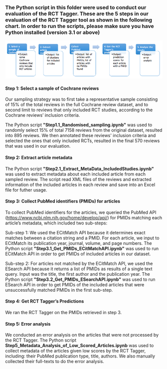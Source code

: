 ### The Python script in this folder were used to conduct our evaluation of the RCT Tagger. These are the 5 steps in our evaluation of the RCT Tagger tool as shown in the following chart. In order to run the scripts, please make sure you have Python installed (version 3.1 or above)

![Main steps of the RCT Tagger evaluation](https://github.com/infoqualitylab/Tagger_Evaluation/blob/master/Images/TaggerEvaluation_MainSteps.png)


#### Step 1: Select a sample of Cochrane reviews
Our sampling strategy was to first take a representative sample consisting of 15% of the total reviews in the full Cochrane review dataset, and to second limit to reviews that only included RCT studies, according to the Cochrane reviews’ inclusion criteria. 

The Python script **"Step1.1_Randomised_sampling.ipynb"** was used to randomly select 15% of total 7158 reviews from the original dataset, resulted into 895 reviews. We then annotated these reviews' inclusion criteria and selected the ones that only included RCTs, resulted in the final 570 reviews that was used in our evaluation. 

#### Step 2: Extract article metadata
The Python script **"Step2.1_Extract_MetaData_IncludedStudies.ipynb"** was used to extract metadata about each included article from each sampled review. The script read XML files of the reviews and extracted information of the included articles in each review and save into an Excel file for futher usage. 

#### Step 3: Collect PubMed identifiers (PMIDs) for articles
To collect PubMed identifiers for the articles, we queried the PubMed API (https://www.ncbi.nlm.nih.gov/home/develop/api/) for PMIDs matching each article’s metadata, which included two sub-steps:

Sub-step 1: We used the ECitMatch API because it determines exact matches between a citation string and a PMID. For each article, we input to ECitMatch its publication year, journal, volume, and page numbers. The Python script **"Step3.1_Get_PMIDs_ECitMatchAPI.ipynb"** was used to run ECitMatch API in order to get PMIDs of included articles in our dataset. 

Sub-step 2: For articles not matched by the ECitMatch API, we used the ESearch API because it returns a list of PMIDs as results of a single text query. Input was the title, the first author and the publication year. The Python script **"Step3.2_Get_PMIDs_ESearchAPI.ipynb"** was used to run ESearch API in order to get PMIDs of the included articles that were unsuccessfully matched PMIDs in the first sub-step.

#### Step 4: Get RCT Tagger’s Predictions
We ran the RCT Tagger on the PMIDs retrieved in step 3.

#### Step 5: Error analysis
We conducted an error analysis on the articles that were not processed by the RCT Tagger. The Python script **Step5_Metadata_Analysis_of_Low_Scored_Articles.ipynb** was used to collect metadata of the articles given low scores by the RCT Tagger, including: their PubMed publication type, title, authors. We also manually collected their full-texts to do the error analysis. 



